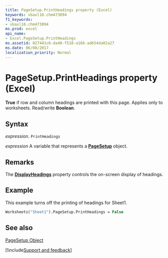 ```yaml
---
title: PageSetup.PrintHeadings property (Excel)
keywords: vbaxl10.chm473094
f1_keywords:
- vbaxl10.chm473094
ms.prod: excel
api_name:
- Excel.PageSetup.PrintHeadings
ms.assetid: 027441c6-da40-f518-a166-adb54da02a27
ms.date: 06/08/2017
localization_priority: Normal
---
```



# PageSetup.PrintHeadings property (Excel)

 **True** if row and column headings are printed with this page. Applies only to worksheets. Read/write **Boolean**.


## Syntax

_expression_. `PrintHeadings`

_expression_ A variable that represents a **[PageSetup](Excel.PageSetup.md)** object.


## Remarks

The  **[DisplayHeadings](Excel.Window.DisplayHeadings.md)** property controls the on-screen display of headings.


## Example

This example turns off the printing of headings for Sheet1.


```vb
Worksheets("Sheet1").PageSetup.PrintHeadings = False
```


## See also


[PageSetup Object](Excel.PageSetup.md)

[!include[Support and feedback](~/includes/feedback-boilerplate.md)]
